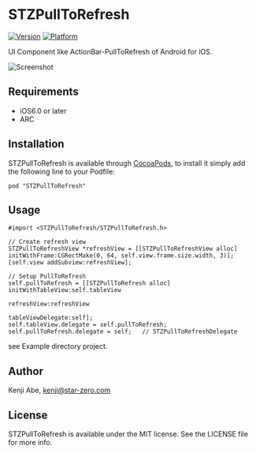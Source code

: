 # STZPullToRefresh

[![Version](http://cocoapod-badges.herokuapp.com/v/STZPullToRefresh/badge.png)](http://cocoadocs.org/docsets/STZPullToRefresh)
[![Platform](http://cocoapod-badges.herokuapp.com/p/STZPullToRefresh/badge.png)](http://cocoadocs.org/docsets/STZPullToRefresh)

UI Component like ActionBar-PullToRefresh of Android for iOS.

![Screenshot](https://raw.github.com/STAR-ZERO/STZPullToRefresh/master/screenshot.gif)

## Requirements

* iOS6.0 or later
* ARC

## Installation

STZPullToRefresh is available through [CocoaPods](http://cocoapods.org), to install
it simply add the following line to your Podfile:

    pod "STZPullToRefresh"

## Usage

```objc
#import <STZPullToRefresh/STZPullToRefresh.h>
```

```objc
// Create refresh view
STZPullToRefreshView *refreshView = [[STZPullToRefreshView alloc] initWithFrame:CGRectMake(0, 64, self.view.frame.size.width, 3)];
[self.view addSubview:refreshView];

// Setup PullToRefresh
self.pullToRefresh = [[STZPullToRefresh alloc] initWithTableView:self.tableView
                                                     refreshView:refreshView
                                               tableViewDelegate:self];
self.tableView.delegate = self.pullToRefresh;
self.pullToRefresh.delegate = self;   // STZPullToRefreshDelegate
```

see Example directory project.

## Author

Kenji Abe, kenji@star-zero.com

## License

STZPullToRefresh is available under the MIT license. See the LICENSE file for more info.

